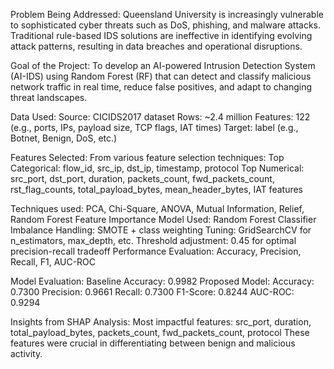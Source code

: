 Problem Being Addressed:
Queensland University is increasingly vulnerable to sophisticated cyber threats such as DoS, phishing, and malware attacks. Traditional rule-based IDS solutions are ineffective in identifying evolving attack patterns, resulting in data breaches and operational disruptions.




Goal of the Project:
To develop an AI-powered Intrusion Detection System (AI-IDS) using Random Forest (RF) that can detect and classify malicious network traffic in real time, reduce false positives, and adapt to changing threat landscapes.




Data Used:
Source: CICIDS2017 dataset
Rows: ~2.4 million
Features: 122 (e.g., ports, IPs, payload size, TCP flags, IAT times)
Target: label (e.g., Botnet, Benign, DoS, etc.)




Features Selected:
From various feature selection techniques:
Top Categorical: flow_id, src_ip, dst_ip, timestamp, protocol
Top Numerical: src_port, dst_port, duration, packets_count, fwd_packets_count, rst_flag_counts, total_payload_bytes, mean_header_bytes, IAT features




Techniques used: PCA, Chi-Square, ANOVA, Mutual Information, Relief, Random Forest Feature Importance
Model Used: Random Forest Classifier
Imbalance Handling: SMOTE + class weighting
Tuning: GridSearchCV for n_estimators, max_depth, etc.
Threshold adjustment: 0.45 for optimal precision-recall tradeoff
Performance Evaluation: Accuracy, Precision, Recall, F1, AUC-ROC




Model Evaluation:
Baseline Accuracy: 0.9982
Proposed Model: Accuracy: 0.7300
Precision: 0.9661
Recall: 0.7300
F1-Score: 0.8244
AUC-ROC: 0.9294



Insights from SHAP Analysis:
Most impactful features: src_port, duration, total_payload_bytes, packets_count, fwd_packets_count, protocol
These features were crucial in differentiating between benign and malicious activity.
